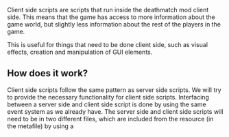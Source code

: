 Client side scripts are scripts that run inside the deathmatch mod client side. This means that the game has access to more information about the game world, but slightly less information about the rest of the players in the game.

This is useful for things that need to be done client side, such as visual effects, creation and manipulation of GUI elements.

How does it work?
-----------------

Client side scripts follow the same pattern as server side scripts. We will try to provide the necessary functionality for client side scripts. Interfacing between a server side and client side script is done by using the same event system as we already have. The server side and client side scripts will need to be in two different files, which are included from the resource (in the metafile) by using a

<script>
tag (and type attribute).

For example:

**meta.xml**

``` xml
<meta>
    <script src="c_gui.lua" type="client" />
    <script src="s_gui.lua" type="server" />
</meta>
```

If you wanted to trigger a client side event from the server, you would first have to register the client side event using [addEvent](/docs/addevent.md "wikilink"). Then, you can attach a handler to the event as you would in a server side script. Then in the server side script, you'll be able to call [triggerClientEvent](/docs/triggerclientevent.md "wikilink"), which will trigger the event client side. The same can be done in reverse using [triggerServerEvent](/docs/triggerserverevent.md "wikilink").

For example:

**Client side**

``` lua
function showObjectBrowser ( id )
    -- code here
end
addEvent( "doShowObjectBrowser", true )
addEventHandler( "doShowObjectBrowser", getRootElement(), showObjectBrowser )
```

**Server side**

``` lua
triggerClientEvent ( somePlayer, "doShowObjectBrowser", getRootElement(), 1034 )
```

[Category:Scripting Concepts](/docs/category-scripting_concepts.md "wikilink") [ru:Client side scripts](/docs/ru-client_side_scripts.md "wikilink") [it:Script client-side](/docs/it-script_client-side.md "wikilink") [es:Scripts de Cliente](/docs/es-scripts_de_cliente.md "wikilink")
